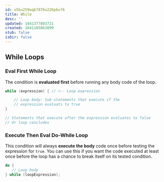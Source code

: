 ```yaml
---
id: x5bu259wqb7876u226p6u76
title: While
desc: ''
updated: 1641377803721
created: 1641105063899
stub: false
isDir: false
---
```



## While Loops

### Eval First While Loop

The condition is **evaluated first** before running any body code of the loop.

```cpp
while (expression) { // <-- Loop expression

    // Loop body: Sub-statements that execute if the 
    // expression evaluats to true 
}

// Statements that execute after the expression evaluates to false
// Or loop concludes
```

### Execute Then Eval Do-While Loop

This condition will always **execute the body** code once before testing the expression for `true`. You can use this if you want the code executed at least once before the loop has a chance to break itself on its tested condition.

```cpp
do {
   // Loop body
} while (loopExpression);
```
